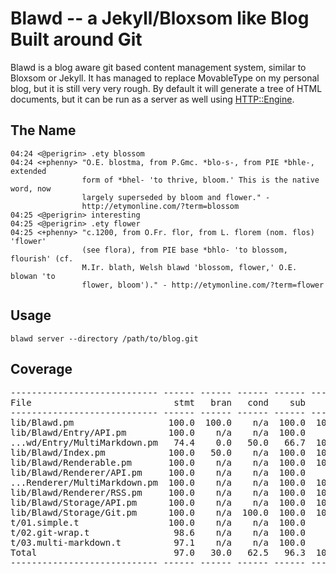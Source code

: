 # Blawd -- a Jekyll/Bloxsom like Blog Built around Git

Blawd is a blog aware git based content management system, similar to
Bloxsom or Jekyll. It has managed to replace MovableType on my personal
blog, but it is still very very rough. By default it will generate a
tree of HTML documents, but it can be run as a server as well using
[HTTP::Engine](http://search.cpan.org/dist/HTTP-Engine).

## The Name

    04:24 <@perigrin> .ety blossom
    04:24 <+phenny> "O.E. blostma, from P.Gmc. *blo-s-, from PIE *bhle-, extended 
                    form of *bhel- 'to thrive, bloom.' This is the native word, now 
                    largely superseded by bloom and flower." - 
                    http://etymonline.com/?term=blossom
    04:25 <@perigrin> interesting
    04:25 <@perigrin> .ety flower
    04:25 <+phenny> "c.1200, from O.Fr. flor, from L. florem (nom. flos) 'flower' 
                    (see flora), from PIE base *bhlo- 'to blossom, flourish' (cf. 
                    M.Ir. blath, Welsh blawd 'blossom, flower,' O.E. blowan 'to 
                    flower, bloom')." - http://etymonline.com/?term=flower

## Usage

    blawd server --directory /path/to/blog.git 

## Coverage
<pre>
---------------------------- ------ ------ ------ ------ ------ ------ ------
File                           stmt   bran   cond    sub    pod   time  total
---------------------------- ------ ------ ------ ------ ------ ------ ------
lib/Blawd.pm                  100.0  100.0    n/a  100.0  100.0    6.5  100.0
lib/Blawd/Entry/API.pm        100.0    n/a    n/a  100.0    n/a    0.1  100.0
...wd/Entry/MultiMarkdown.pm   74.4    0.0   50.0   66.7  100.0    2.7   64.7
lib/Blawd/Index.pm            100.0   50.0    n/a  100.0  100.0    3.7   97.2
lib/Blawd/Renderable.pm       100.0    n/a    n/a  100.0  100.0    1.1  100.0
lib/Blawd/Renderer/API.pm     100.0    n/a    n/a  100.0    n/a    0.1  100.0
...Renderer/MultiMarkdown.pm  100.0    n/a    n/a  100.0  100.0    2.9  100.0
lib/Blawd/Renderer/RSS.pm     100.0    n/a    n/a  100.0  100.0    1.4  100.0
lib/Blawd/Storage/API.pm      100.0    n/a    n/a  100.0  100.0    1.1  100.0
lib/Blawd/Storage/Git.pm      100.0    n/a  100.0  100.0  100.0   26.9  100.0
t/01.simple.t                 100.0    n/a    n/a  100.0    n/a   24.3  100.0
t/02.git-wrap.t                98.6    n/a    n/a  100.0    n/a   25.3   98.7
t/03.multi-markdown.t          97.1    n/a    n/a  100.0    n/a    3.9   97.6
Total                          97.0   30.0   62.5   96.3  100.0  100.0   95.3
---------------------------- ------ ------ ------ ------ ------ ------ ------
</pre>